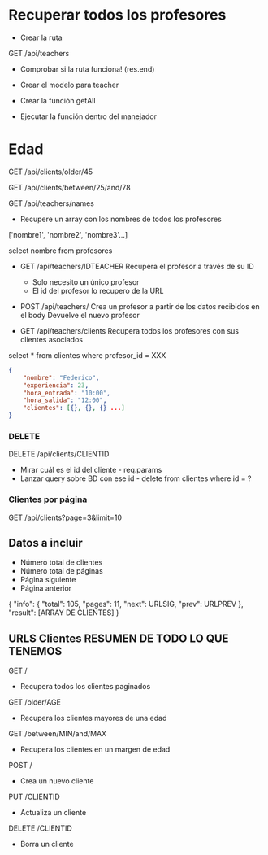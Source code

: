 # Recuperar todos los profesores

- Crear la ruta

GET /api/teachers

- Comprobar si la ruta funciona! (res.end)

- Crear el modelo para teacher
- Crear la función getAll
- Ejecutar la función dentro del manejador

# Edad

GET /api/clients/older/45

GET /api/clients/between/25/and/78

GET /api/teachers/names

- Recupere un array con los nombres de todos los profesores

['nombre1', 'nombre2', 'nombre3'...]

select nombre from profesores

- GET /api/teachers/IDTEACHER Recupera el profesor a través de su ID
  - Solo necesito un único profesor
  - El id del profesor lo recupero de la URL

- POST /api/teachers/ Crea un profesor a partir de los datos recibidos en el
  body Devuelve el nuevo profesor

- GET /api/teachers/clients Recupera todos los profesores con sus clientes
  asociados

select * from clientes where profesor_id = XXX

```json
{
    "nombre": "Federico",
    "experiencia": 23,
    "hora_entrada": "10:00",
    "hora_salida": "12:00",
    "clientes": [{}, {}, {} ...]
}
```

### DELETE

DELETE /api/clients/CLIENTID

- Mirar cuál es el id del cliente - req.params
- Lanzar query sobre BD con ese id - delete from clientes where id = ?

### Clientes por página

GET /api/clients?page=3&limit=10

## Datos a incluir

- Número total de clientes
- Número total de páginas
- Página siguiente
- Página anterior

{ "info": { "total": 105, "pages": 11, "next": URLSIG, "prev": URLPREV },
"result": [ARRAY DE CLIENTES] }

## URLS Clientes      RESUMEN DE TODO LO QUE TENEMOS

GET /

- Recupera todos los clientes paginados

GET /older/AGE

- Recupera los clientes mayores de una edad

GET /between/MIN/and/MAX

- Recupera los clientes en un margen de edad

POST /

- Crea un nuevo cliente

PUT /CLIENTID

- Actualiza un cliente

DELETE /CLIENTID

- Borra un cliente
